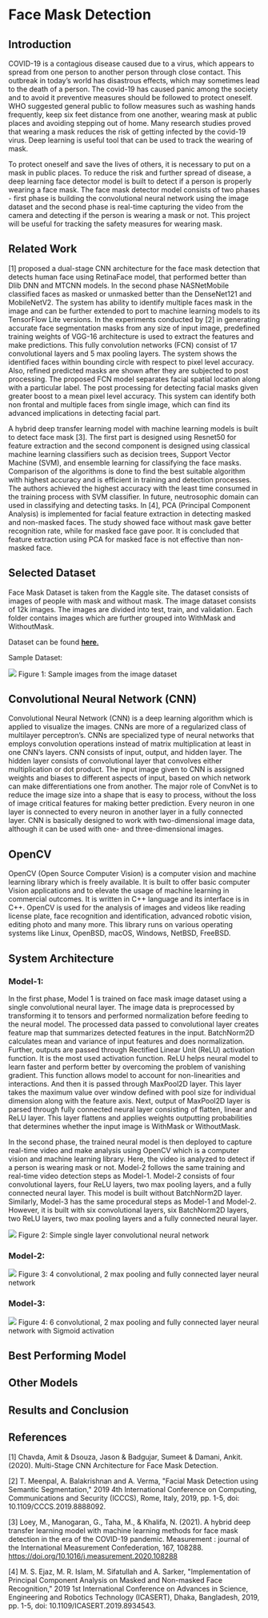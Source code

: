 # Face Mask Detection

## Introduction

COVID-19 is a contagious disease caused due to a virus, which appears to spread from one person to another person through close contact. This outbreak in today’s world has disastrous effects, which may sometimes lead to the death of a person. The covid-19 has caused panic among the society and to avoid it preventive measures should be followed to protect oneself. WHO suggested general public to follow measures such as washing hands frequently, keep six feet distance from one another, wearing mask at public places and avoiding stepping out of home. Many research studies proved that wearing a mask reduces the risk of getting infected by the covid-19 virus. Deep learning is useful tool that can be used to track the wearing of mask. 

To protect oneself and save the lives of others, it is necessary to put on a mask in public places. To reduce the risk and further spread of disease, a deep learning face detector model is built to detect if a person is properly wearing a face mask. The face mask detector model consists of two phases - first phase is building the convolutional neural network using the image dataset and the second phase is real-time capturing the video from the camera and detecting if the person is wearing a mask or not. This project will be useful for tracking the safety measures for wearing mask. 
 	

## Related Work

[1] proposed a dual-stage CNN architecture for the face mask detection that detects human face using RetinaFace model, that performed better than Dlib DNN and MTCNN models. In the second phase NASNetMobile classified faces as masked or unmasked better than the DenseNet121 and MobileNetV2. The system has ability to identify multiple faces mask in the image and can be further extended to port to machine learning models to its TensorFlow Lite versions. In the experiments conducted by [2] in generating accurate face segmentation masks from any size of input image, predefined training weights of VGG-16 architecture is used to extract the features and make predictions. This fully convolution networks (FCN) consist of 17 convolutional layers and 5 max pooling layers. The system shows the identified faces within bounding circle with respect to pixel level accuracy. Also, refined predicted masks are shown after they are subjected to post processing. The proposed FCN model separates facial spatial location along with a particular label. The post processing for detecting facial masks given greater boost to a mean pixel level accuracy. This system can identify both non frontal and multiple faces from single image, which can find its advanced implications in detecting facial part.

A hybrid deep transfer learning model with machine learning models is built to detect face mask [3]. The first part is designed using Resnet50 for feature extraction and the second component is designed using classical machine learning classifiers such as decision trees, Support Vector Machine (SVM), and ensemble learning for classifying the face masks. Comparison of the algorithms is done to find the best suitable algorithm with highest accuracy and is efficient in training and detection processes. The authors achieved the highest accuracy with the least time consumed in the training process with SVM classifier. In future, neutrosophic domain can used in classifying and detecting tasks. In [4], PCA (Principal Component Analysis) is implemented for facial feature extraction in detecting masked and non-masked faces. The study showed face without mask gave better recognition rate, while for masked face gave poor. It is concluded that feature extraction using PCA for masked face is not effective than non-masked face.


## Selected Dataset

Face Mask Dataset is taken from the Kaggle site. The dataset consists of images of people with mask and without mask. The image dataset consists of 12k images. The images are divided into test, train, and validation. Each folder contains images which are further grouped into WithMask and WithoutMask.

Dataset can be found [**here**.](https://www.kaggle.com/ashishjangra27/face-mask-12k-images-dataset)

Sample Dataset: 

![](Sample%20Dataset.png)
Figure 1: Sample images from the image dataset

## Convolutional Neural Network (CNN)

Convolutional Neural Network (CNN) is a deep learning algorithm which is applied to visualize the images. CNNs are more of a regularized class of multilayer perceptron’s. CNNs are specialized type of neural networks that employs convolution operations instead of matrix multiplication at least in one CNN’s layers. CNN consists of input, output, and hidden layer. The hidden layer consists of convolutional layer that convolves either multiplication or dot product. The input image given to CNN is assigned weights and biases to different aspects of input, based on which network can make differentiations one from another. The major role of ConvNet is to reduce the image size into a shape that is easy to process, without the loss of image critical features for making better prediction. Every neuron in one layer is connected to every neuron in another layer in a fully connected layer. CNN is basically designed to work with two-dimensional image data, although it can be used with one- and three-dimensional images.

## OpenCV

OpenCV (Open Source Computer Vision) is a computer vision and machine learning library which is freely available. It is built to offer basic computer Vision applications and to elevate the usage of machine learning in commercial outcomes. It is written in C++ language and its interface is in C++. OpenCV is used for the analysis of images and videos like reading license plate, face recognition and identification, advanced robotic vision, editing photo and many more. This library runs on various operating systems like Linux, OpenBSD, macOS, Windows, NetBSD, FreeBSD.

## System Architecture

### Model-1:

In the first phase, Model 1 is trained on face mask image dataset using a single convolutional neural layer. The image data is preprocessed by transforming it to tensors and performed normalization before feeding to the neural model. The processed data passed to convolutional layer creates feature map that summarizes detected features in the input. BatchNorm2D calculates mean and variance of input features and does normalization. Further, outputs are passed through Rectified Linear Unit (ReLU) activation function. It is the most used activation function. ReLU helps neural model to learn faster and perform better by overcoming the problem of vanishing gradient. This function allows model to account for non-linearities and interactions. And then it is passed through MaxPool2D layer. This layer takes the maximum value over window defined with pool size for individual dimension along with the feature axis. Next, output of MaxPool2D layer is parsed through fully connected neural layer consisting of flatten, linear and ReLU layer. This layer flattens and applies weights outputting probabilities that determines whether the input image is WithMask or WithoutMask. 

In the second phase, the trained neural model is then deployed to capture real-time video and make analysis using OpenCV which is a computer vision and machine learning library. Here, the video is analyzed to detect if a person is wearing mask or not. Model-2 follows the same training and real-time video detection steps as Model-1. Model-2 consists of four convolutional layers, four ReLU layers, two max pooling layers, and a fully connected neural layer. This model is built without BatchNorm2D layer. Similarly, Model-3 has the same procedural steps as Model-1 and Model-2. However, it is built with six convolutional layers, six BatchNorm2D layers, two ReLU layers, two max pooling layers and a fully connected neural layer.

![](Model%201.png)
Figure 2: Simple single layer convolutional neural network

### Model-2:

![](Model%202.png)
Figure 3: 4 convolutional, 2 max pooling and fully connected layer neural network

### Model-3:

![](Model3.png)
Figure 4: 6 convolutional, 2 max pooling and fully connected layer neural network with Sigmoid activation

## Best Performing Model

## Other Models

## Results and Conclusion

## References

[1] Chavda, Amit & Dsouza, Jason & Badgujar, Sumeet & Damani, Ankit. (2020). Multi-Stage CNN Architecture for Face Mask Detection.

[2] T. Meenpal, A. Balakrishnan and A. Verma, "Facial Mask Detection using Semantic Segmentation," 2019 4th International Conference on Computing, Communications and Security (ICCCS), Rome, Italy, 2019, pp. 1-5, doi: 10.1109/CCCS.2019.8888092.

[3] Loey, M., Manogaran, G., Taha, M., & Khalifa, N. (2021). A hybrid deep transfer learning model with machine learning methods for face mask detection in the era of the COVID-19 pandemic. Measurement : journal of the International Measurement Confederation, 167, 108288. https://doi.org/10.1016/j.measurement.2020.108288

[4] M. S. Ejaz, M. R. Islam, M. Sifatullah and A. Sarker, "Implementation of Principal Component Analysis on Masked and Non-masked Face Recognition," 2019 1st International Conference on Advances in Science, Engineering and Robotics Technology (ICASERT), Dhaka, Bangladesh, 2019, pp. 1-5, doi: 10.1109/ICASERT.2019.8934543.
